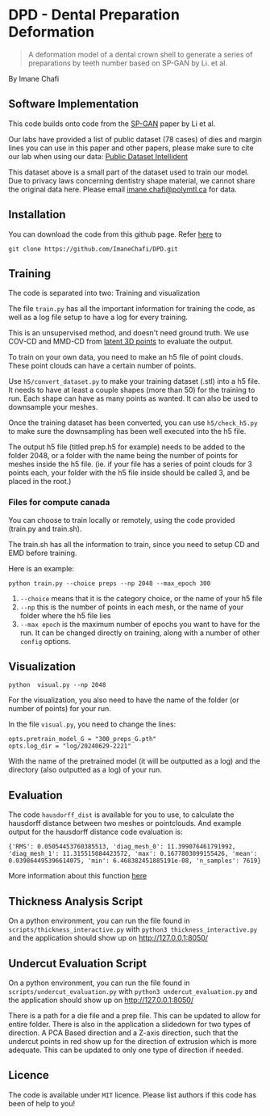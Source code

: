 # DPD - Dental Preparation Deformation 
> A deformation model of a dental crown shell to generate a series of preparations by teeth number based on SP-GAN by Li. et al.
> 
By Imane Chafi



## Software Implementation 
This code builds onto code from the [SP-GAN]([https://liruihui.github.io/publication/SP-GAN/) paper by Li et al. 

Our labs have provided a list of public dataset (78 cases) of dies and margin lines you can use in this paper and other papers, please make sure to cite our lab when using our data: 
[Public Dataset Intellident](https://github.com/intellident-ai/public-datasets)

This dataset above is a small part of the dataset used to train our model. Due to privacy laws concerning dentistry shape material, we cannot share the original data here. Please email imane.chafi@polymtl.ca for data. 

## Installation

You can download the code from this github page. Refer [here](https://github.com/ImaneChafi/DPD.git) to 

```
git clone https://github.com/ImaneChafi/DPD.git
```

## Training
The code is separated into two: Training and visualization 

The file `train.py` has all the important information for training the code, as well as a log file setup to have a log for every training.

This is an unsupervised method, and doesn't need ground truth. We use COV-CD and MMD-CD from [latent 3D points](https://github.com/optas/latent_3d_points.git) to evaluate the output. 

To train on your own data, you need to make an h5 file of point clouds. These point clouds can have a certain number of points. 

Use `h5/convert_dataset.py` to make your training dataset (.stl) into a h5 file. It needs to have at least a couple shapes (more than 50) for the training to run. Each shape can have as many points as wanted. It can also be used to downsample your meshes. 

Once the training dataset has been converted, you can use `h5/check_h5.py` to make sure the downsampling has been well executed into the h5 file.  

The output h5 file (titled prep.h5 for example) needs to be added to the folder 2048, or a folder with the name being the number of points for meshes inside the h5 file. (ie. if your file has a series of point clouds for 3 points each, your folder with the h5 file inside should be called 3, and be placed in the root.) 

### Files for compute canada

You can choose to train locally or remotely, using the code provided (train.py and train.sh).

The train.sh has all the information to train, since you need to setup CD and EMD before training. 

Here is an example:
```
python train.py --choice preps --np 2048 --max_epoch 300 
```
1. `--choice` means that it is the category choice, or the name of your h5 file 
2. `--np` this is the number of points in each mesh, or the name of your folder where the h5 file lies
3. `--max epoch` is the maximum number of epochs you want to have for the run. It can be changed directly on training, along with a number of other `config` options. 


## Visualization
```
python  visual.py --np 2048
```
For the visualization, you also need to have the name of the folder (or number of points) for your run. 

In the file `visual.py`, you need to change the lines: 
```
opts.pretrain_model_G = "300_preps_G.pth"
opts.log_dir = "log/20240629-2221"
```  
With the name of the pretrained model (it will be outputted as a log) and the directory (also outputted as a log) of your run. 

## Evaluation

The code `hausdorff_dist` is available for you to use, to calculate the hausdorff distance between two meshes or pointclouds. 
And example output for the hausdorff distance code evaluation is:
```
{'RMS': 0.05054453760385513, 'diag_mesh_0': 11.399076461791992, 'diag_mesh_1': 11.315515084423572, 'max': 0.1677803099155426, 'mean': 0.039864495396614075, 'min': 6.468382451885191e-08, 'n_samples': 7619}
```
More information about this function [here](https://pymeshlab.readthedocs.io/en/latest/filter_list.html) 

## Thickness Analysis Script
On a python environment, you can run the file found in `scripts/thickness_interactive.py` with
`python3 thickness_interactive.py`
and the application should show up on http://127.0.0.1:8050/

## Undercut Evaluation Script
On a python environment, you can run the file found in `scripts/undercut_evaluation.py` with
`python3 undercut_evaluation.py`
and the application should show up on http://127.0.0.1:8050/

There is a path for a die file and a prep file. This can be updated to allow for entire folder. There is also in the application a slidedown for two types of direction. A PCA Based direction and a Z-axis direction, such that the undercut points in red show up for the direction of extrusion which is more adequate. This can be updated to only one type of direction if needed. 

## Licence
The code is available under `MIT` licence. Please list authors if this code has been of help to you!


